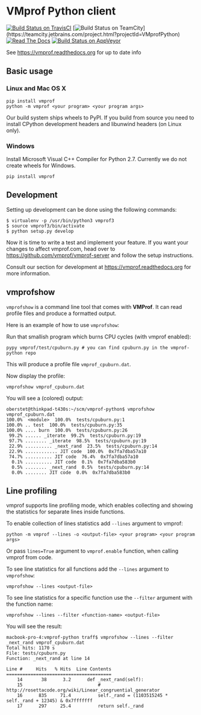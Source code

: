 # VMprof Python client

[![Build Status on TravisCI](https://travis-ci.org/vmprof/vmprof-python.svg?branch=master)](https://travis-ci.org/vmprof/vmprof-python)
[![Build Status on TeamCity](https://teamcity.jetbrains.com/app/rest/builds/buildType:(id:VMprofPython_TestsPy27Win)/statusIcon.svg)](https://teamcity.jetbrains.com/project.html?projectId=VMprofPython)
[![Read The Docs](https://readthedocs.org/projects/vmprof/badge/?version=latest)](https://vmprof.readthedocs.org/en/latest/)
[![Build Status on AppVeyor](https://ci.appveyor.com/api/projects/status/github/vmprof/vmprof-python?branch=master&svg=true)](https://ci.appveyor.com/project/planrich/vmprof-python)


See https://vmprof.readthedocs.org for up to date info

## Basic usage

### Linux and Mac OS X
```console
pip install vmprof
python -m vmprof <your program> <your program args>
```

Our build system ships wheels to PyPI. If you build from source you need
to install CPython development headers and libunwind headers (on Linux only).

### Windows

Install Microsoft Visual C++ Compiler for Python 2.7. Currently we do not create
wheels for Windows.

	pip install vmprof

## Development

Setting up development can be done using the following commands:

	$ virtualenv -p /usr/bin/python3 vmprof3
	$ source vmprof3/bin/activate
	$ python setup.py develop

Now it is time to write a test and implement your feature. If you want
your changes to affect vmprof.com, head over to
https://github.com/vmprof/vmprof-server and follow the setup instructions.

Consult our section for development at https://vmprof.readthedocs.org for more
information.

## vmprofshow

`vmprofshow` is a command line tool that comes with **VMProf**. It can read profile files
and produce a formatted output.

Here is an example of how to use `vmprofshow`:

Run that smallish program which burns CPU cycles (with vmprof enabled):

```console
pypy vmprof/test/cpuburn.py # you can find cpuburn.py in the vmprof-python repo
```

This will produce a profile file `vmprof_cpuburn.dat`.

Now display the profile:

```console
vmprofshow vmprof_cpuburn.dat
```

You will see a (colored) output:

```console
oberstet@thinkpad-t430s:~/scm/vmprof-python$ vmprofshow vmprof_cpuburn.dat
100.0%  <module>  100.0%  tests/cpuburn.py:1
100.0% .. test  100.0%  tests/cpuburn.py:35
100.0% .... burn  100.0%  tests/cpuburn.py:26
 99.2% ...... _iterate  99.2%  tests/cpuburn.py:19
 97.7% ........ _iterate  98.5%  tests/cpuburn.py:19
 22.9% .......... _next_rand  23.5%  tests/cpuburn.py:14
 22.9% ............ JIT code  100.0%  0x7fa7dba57a10
 74.7% .......... JIT code  76.4%  0x7fa7dba57a10
  0.1% .......... JIT code  0.1%  0x7fa7dba583b0
  0.5% ........ _next_rand  0.5%  tests/cpuburn.py:14
  0.0% ........ JIT code  0.0%  0x7fa7dba583b0
```


## Line profiling

vmprof supports line profiling mode, which enables collecting and showing the statistics for separate lines
inside functions.

To enable collection of lines statistics add `--lines` argument to vmprof:

```console
python -m vmprof --lines -o <output-file> <your program> <your program args>
```

Or pass `lines=True` argument to `vmprof.enable` function, when calling vmprof from code.

To see line statistics for all functions add the `--lines` argument to `vmprofshow`:
```console
vmprofshow --lines <output-file>
```

To see line statistics for a specific function use the `--filter` argument with the function name:
```console
vmprofshow --lines --filter <function-name> <output-file>
```

You will see the result:
```console
macbook-pro-4:vmprof-python traff$ vmprofshow --lines --filter _next_rand vmprof_cpuburn.dat
Total hits: 1170 s
File: tests/cpuburn.py
Function: _next_rand at line 14

Line #     Hits   % Hits  Line Contents
=======================================
    14       38      3.2      def _next_rand(self):
    15                            # http://rosettacode.org/wiki/Linear_congruential_generator
    16      835     71.4          self._rand = (1103515245 * self._rand + 12345) & 0x7fffffff
    17      297     25.4          return self._rand
```


